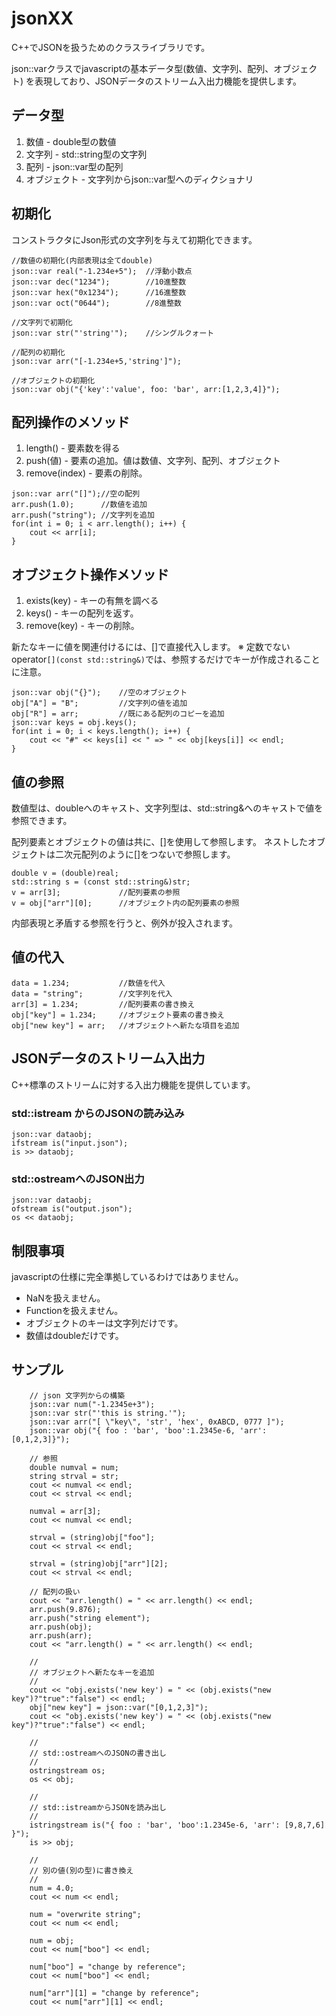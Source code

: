 jsonXX
======

C++でJSONを扱うためのクラスライブラリです。

json::varクラスでjavascriptの基本データ型(数値、文字列、配列、オブジェクト)
を表現しており、JSONデータのストリーム入出力機能を提供します。

## データ型

1. 数値 - double型の数値
2. 文字列 - std::string型の文字列
3. 配列 - json::var型の配列
4. オブジェクト - 文字列からjson::var型へのディクショナリ

## 初期化

コンストラクタにJson形式の文字列を与えて初期化できます。

```
//数値の初期化(内部表現は全てdouble)
json::var real("-1.234e+5");  //浮動小数点
json::var dec("1234");        //10進整数
json::var hex("0x1234");      //16進整数
json::var oct("0644");        //8進整数

//文字列で初期化
json::var str("'string'");    //シングルクォート

//配列の初期化
json::var arr("[-1.234e+5,'string']");

//オブジェクトの初期化
json::var obj("{'key':'value', foo: 'bar', arr:[1,2,3,4]}");
```

## 配列操作のメソッド

1. length() - 要素数を得る
2. push(値) - 要素の追加。値は数値、文字列、配列、オブジェクト
3. remove(index) - 要素の削除。


```
json::var arr("[]");//空の配列
arr.push(1.0);      //数値を追加
arr.push("string"); //文字列を追加
for(int i = 0; i < arr.length(); i++) {
    cout << arr[i];
}
```

## オブジェクト操作メソッド

1. exists(key) - キーの有無を調べる
2. keys() - キーの配列を返す。
3. remove(key) - キーの削除。

新たなキーに値を関連付けるには、\[\]で直接代入します。
※ 定数でないoperator`[](const std::string&)`では、参照するだけでキーが作成されることに注意。

```
json::var obj("{}");    //空のオブジェクト
obj["A"] = "B";         //文字列の値を追加
obj["R"] = arr;         //既にある配列のコピーを追加
json::var keys = obj.keys();
for(int i = 0; i < keys.length(); i++) {
    cout << "#" << keys[i] << " => " << obj[keys[i]] << endl;
}
```

## 値の参照

数値型は、doubleへのキャスト、文字列型は、std::string&へのキャストで値を参照できます。

配列要素とオブジェクトの値は共に、\[\]を使用して参照します。
ネストしたオブジェクトは二次元配列のように\[\]をつないで参照します。

```
double v = (double)real;
std::string s = (const std::string&)str;
v = arr[3];             //配列要素の参照
v = obj["arr"][0];      //オブジェクト内の配列要素の参照
```

内部表現と矛盾する参照を行うと、例外が投入されます。


## 値の代入

```
data = 1.234;           //数値を代入
data = "string";        //文字列を代入
arr[3] = 1.234;         //配列要素の書き換え
obj["key"] = 1.234;     //オブジェクト要素の書き換え
obj["new key"] = arr;   //オブジェクトへ新たな項目を追加
```

## JSONデータのストリーム入出力

C++標準のストリームに対する入出力機能を提供しています。

### std::istream からのJSONの読み込み

```
json::var dataobj;
ifstream is("input.json");
is >> dataobj;
```

### std::ostreamへのJSON出力

```
json::var dataobj;
ofstream is("output.json");
os << dataobj;
```

## 制限事項

javascriptの仕様に完全準拠しているわけではありません。

* NaNを扱えません。
* Functionを扱えません。
* オブジェクトのキーは文字列だけです。
* 数値はdoubleだけです。

## サンプル

```
    // json 文字列からの構築
    json::var num("-1.2345e+3");
    json::var str("'this is string.'");
    json::var arr("[ \"key\", 'str', 'hex', 0xABCD, 0777 ]");
    json::var obj("{ foo : 'bar', 'boo':1.2345e-6, 'arr': [0,1,2,3]}");

    // 参照
    double numval = num;
    string strval = str;
    cout << numval << endl;
    cout << strval << endl;

    numval = arr[3];
    cout << numval << endl;

    strval = (string)obj["foo"];
    cout << strval << endl;

    strval = (string)obj["arr"][2];
    cout << strval << endl;

    // 配列の扱い
    cout << "arr.length() = " << arr.length() << endl;
    arr.push(9.876);
    arr.push("string element");
    arr.push(obj);
    arr.push(arr);
    cout << "arr.length() = " << arr.length() << endl;

    //
    // オブジェクトへ新たなキーを追加
    //
    cout << "obj.exists('new key') = " << (obj.exists("new key")?"true":"false") << endl;
    obj["new key"] = json::var("[0,1,2,3]");
    cout << "obj.exists('new key') = " << (obj.exists("new key")?"true":"false") << endl;

    //
    // std::ostreamへのJSONの書き出し
    //
    ostringstream os;
    os << obj;

    //
    // std::istreamからJSONを読み出し
    //
    istringstream is("{ foo : 'bar', 'boo':1.2345e-6, 'arr': [9,8,7,6] }");
    is >> obj;

    //
    // 別の値(別の型)に書き換え
    //
    num = 4.0;
    cout << num << endl;

    num = "overwrite string";
    cout << num << endl;

    num = obj;
    cout << num["boo"] << endl;

    num["boo"] = "change by reference";
    cout << num["boo"] << endl;

    num["arr"][1] = "change by reference";
    cout << num["arr"][1] << endl;
```
